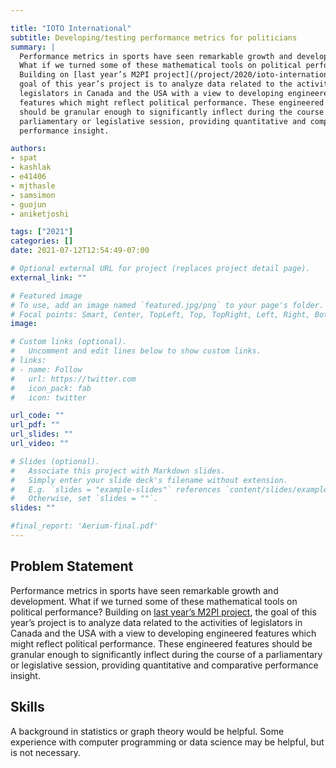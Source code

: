 ```yaml
---

title: "IOTO International"
subtitle: Developing/testing performance metrics for politicians
summary: |
  Performance metrics in sports have seen remarkable growth and development.
  What if we turned some of these mathematical tools on political performance?
  Building on [last year’s M2PI project](/project/2020/ioto-international/), the
  goal of this year’s project is to analyze data related to the activities of
  legislators in Canada and the USA with a view to developing engineered
  features which might reflect political performance. These engineered features
  should be granular enough to significantly inflect during the course of a
  parliamentary or legislative session, providing quantitative and comparative
  performance insight.

authors:
- spat
- kashlak
- e41406
- mjthasle
- samsimon
- guojun
- aniketjoshi

tags: ["2021"]
categories: []
date: 2021-07-12T12:54:49-07:00

# Optional external URL for project (replaces project detail page).
external_link: ""

# Featured image
# To use, add an image named `featured.jpg/png` to your page's folder.
# Focal points: Smart, Center, TopLeft, Top, TopRight, Left, Right, BottomLeft, Bottom, BottomRight.
image:

# Custom links (optional).
#   Uncomment and edit lines below to show custom links.
# links:
# - name: Follow
#   url: https://twitter.com
#   icon_pack: fab
#   icon: twitter

url_code: ""
url_pdf: ""
url_slides: ""
url_video: ""

# Slides (optional).
#   Associate this project with Markdown slides.
#   Simply enter your slide deck's filename without extension.
#   E.g. `slides = "example-slides"` references `content/slides/example-slides.md`.
#   Otherwise, set `slides = ""`.
slides: ""

#final_report: 'Aerium-final.pdf'
---
```


## Problem Statement

Performance metrics in sports have seen remarkable growth and development.
What if we turned some of these mathematical tools on political performance?
Building on [last year’s M2PI project](/project/2020/ioto-international/), the
goal of this year’s project is to analyze data related to the activities of
legislators in Canada and the USA with a view to developing engineered
features which might reflect political performance. These engineered features
should be granular enough to significantly inflect during the course of a
parliamentary or legislative session, providing quantitative and comparative
performance insight. 

## Skills
A background in statistics or graph theory would be helpful. Some experience
with computer programming or data science may be helpful, but is not necessary.
